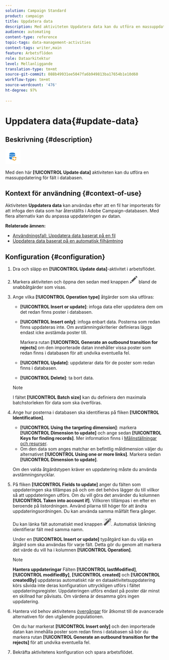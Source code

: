 ```yaml
---
solution: Campaign Standard
product: campaign
title: Uppdatera data
description: Med aktiviteten Uppdatera data kan du utföra en massuppdatering för fält i databasen.
audience: automating
content-type: reference
topic-tags: data-management-activities
context-tags: writer,main
feature: Arbetsflöden
role: Dataarkitektur
level: Mellanliggande
translation-type: tm+mt
source-git-commit: 088b49931ee5047fa6b949813ba17654b1e10d60
workflow-type: tm+mt
source-wordcount: '476'
ht-degree: 97%

---
```



# Uppdatera data{#update-data}

## Beskrivning {#description}

![](assets/data_update.png)

Med den här **[!UICONTROL Update data]** aktiviteten kan du utföra en massuppdatering för fält i databasen.

## Kontext för användning {#context-of-use}

Aktiviteten **Uppdatera data** kan användas efter att en fil har importerats för att infoga den data som har återställts i Adobe Campaign-databasen. Med flera alternativ kan du anpassa uppdateringen av datan.

**Relaterade ämnen:**

* [Användningsfall: Uppdatera data baserat på en fil](../../automating/using/update-database-file.md)
* [Uppdatera data baserat på en automatisk filhämtning](../../automating/using/update-data-automatic-download.md)

## Konfiguration {#configuration}

1. Dra och släpp en **[!UICONTROL Update data]**-aktivitet i arbetsflödet.
1. Markera aktiviteten och öppna den sedan med knappen ![](assets/edit_darkgrey-24px.png) bland de snabbåtgärder som visas.
1. Ange vilka **[!UICONTROL Operation type]** åtgärder som ska utföras:

   * **[!UICONTROL Insert or update]**: infoga data eller uppdatera dem om det redan finns poster i databasen.
   * **[!UICONTROL Insert only]**: infoga enbart data. Posterna som redan finns uppdateras inte. Om avstämningskriterier definieras läggs endast icke avstämda poster till.

      Markera rutan **[!UICONTROL Generate an outbound transition for rejects]** om den importerade datan innehåller vissa poster som redan finns i databasen för att undvika eventuella fel.

   * **[!UICONTROL Update]**: uppdaterar data för de poster som redan finns i databasen.
   * **[!UICONTROL Delete]**: ta bort data.

   >[!NOTE]
   >
   >I fältet **[!UICONTROL Batch size]** kan du definiera den maximala batchstorleken för data som ska överföras.

1. Ange hur posterna i databasen ska identifieras på fliken **[!UICONTROL Identification]**.

   * **[!UICONTROL Using the targeting dimension]**: markera **[!UICONTROL Dimension to update]** och ange sedan **[!UICONTROL Keys for finding records]**. Mer information finns i [Målinställningar och resurser](../../automating/using/query.md#targeting-dimensions-and-resources).
   * Om den data som anges matchar en befintlig måldimension väljer du alternativet **[!UICONTROL Using one or more links]**. Markera sedan **[!UICONTROL Dimension to update]**.

   Om den valda åtgärdstypen kräver en uppdatering måste du använda avstämningsnycklar.

1. På fliken **[!UICONTROL Fields to update]** anger du fälten som uppdateringen ska tillämpas på och om det behövs lägger du till villkor så att uppdateringen utförs. Om du vill göra det använder du kolumnen **[!UICONTROL Taken into account if]**. Villkoren tillämpas i en efter en beroende på listordningen. Använd pilarna till höger för att ändra uppdateringsordningen. Du kan använda samma målfält flera gånger.

   Du kan länka fält automatiskt med knappen ![](assets/wkf_magic_wand-24px.png). Automatisk länkning identifierar fält med samma namn.

   Under en **[!UICONTROL Insert or update]** typåtgärd kan du välja en åtgärd som ska användas för varje fält. Detta gör du genom att markera det värde du vill ha i kolumnen **[!UICONTROL Operation]**.

   >[!NOTE]
   >
   >**Hantera uppdateringar** Fälten **[!UICONTROL lastModified]**, **[!UICONTROL modifiedBy]**, **[!UICONTROL created]** och **[!UICONTROL createdBy]** uppdateras automatiskt när en dataaktivitetsuppdatering körs såvida inte deras konfiguration uttryckligen utförs i fältet uppdateringsregister. Uppdateringen utförs endast på poster där minst en skillnad har påvisats. Om värdena är desamma görs ingen uppdatering.

1. Hantera vid behov aktivitetens [övergångar](../../automating/using/activity-properties.md) för åtkomst till de avancerade alternativen för den utgående populationen.

   Om du har markerat **[!UICONTROL Insert only]** och den importerade datan kan innehålla poster som redan finns i databasen så bör du markera rutan **[!UICONTROL Generate an outbound transition for the rejects]** för att undvika eventuella fel.

1. Bekräfta aktivitetens konfiguration och spara arbetsflödet.
